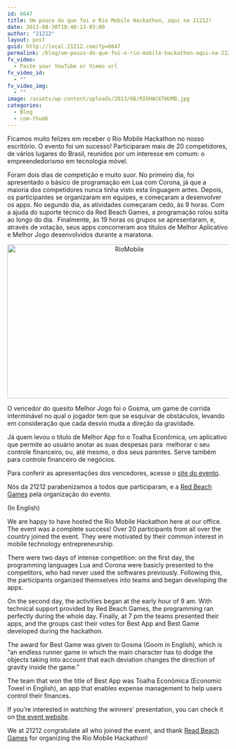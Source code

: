 ```yaml
---
id: 6647
title: Um pouco do que foi o Rio Mobile Hackathon, aqui na 21212!
date: 2013-08-30T18:48:13-03:00
author: "21212"
layout: post
guid: http://local.21212.com/?p=6647
permalink: /blog/um-pouco-do-que-foi-o-rio-mobile-hackathon-aqui-na-21212/
fv_video:
  - Paste your YouTube or Vimeo url
fv_video_id:
  - ""
fv_video_img:
  - ""
image: /assets/wp-content/uploads/2013/08/RIOHACKTHUMB.jpg
categories:
  - Blog
  - com-thumb
---
```

<p dir="ltr">
  Ficamos muito felizes em receber o Rio Mobile Hackathon no nosso escritório. O evento foi um sucesso! Participaram mais de 20 competidores, de vários lugares do Brasil, reunidos por um interesse em comum: o empreendedorismo em tecnologia móvel.
</p>

<p dir="ltr">
  Foram dois dias de competição e muito suor. No primeiro dia, foi apresentado o básico de programação em Lua com Corona, já que a maioria dos competidores nunca tinha visto esta linguagem antes. Depois, os participantes se organizaram em equipes, e começaram a desenvolver os apps. No segundo dia, as atividades começaram cedo, às 9 horas. Com a ajuda do suporte técnico da Red Beach Games, a programação rolou solta ao longo do dia.  Finalmente, às 19 horas os grupos se apresentaram, e, através de votação, seus apps concorreram aos títulos de Melhor Aplicativo e Melhor Jogo desenvolvidos durante a maratona.
</p>

<p dir="ltr" style="text-align: center;">
  <a href="http://local.21212.com/assets/wp-content/uploads/2013/08/RioMobile.jpg"><img class="aligncenter size-full wp-image-6648" title="Imagem cedida pela Produtora do evento" alt="RioMobile" src="{{ site.url }}/assets/wp-content/uploads/2013/08/RioMobile.jpg" width="540" height="350" srcset="{{ site.url }}/assets/wp-content/uploads/2013/08/RioMobile.jpg 540w, {{ site.url }}/assets/wp-content/uploads/2013/08/RioMobile-300x194.jpg 300w" sizes="(max-width: 540px) 100vw, 540px" /></a>
</p>

O vencedor do quesito Melhor Jogo foi o Gosma, um game de corrida interminável no qual o jogador tem que se esquivar de obstáculos, levando em consideração que cada desvio muda a direção da gravidade.

Já quem levou o titulo de Melhor App foi o Toalha Econômica, um aplicativo que permite ao usuário anotar as suas despesas para  melhorar o seu controle financeiro, ou, até mesmo, o dos seus parentes. Serve também para controle financeiro de negócios.

<p dir="ltr">
  Para conferir as apresentações dos vencedores, acesse o <a href="http://www.riomobilehackathon.com/winners.html">site do evento</a>.
</p>

<p dir="ltr">
  Nós da 21212 parabenizamos a todos que participaram, e a <a href="http://redbeachgames.com/">Red Beach Games</a> pela organização do evento.
</p>

(In English)

We are happy to have hosted the Rio Mobile Hackathon here at our office. The event was a complete success! Over 20 participants from all over the country joined the event. They were motivated by their common interest in mobile technology entrepreneurship.

There were two days of intense competition: on the first day, the programming languages Lua and Corona were basicly presented to the competitors, who had never used the softwares previously. Following this, the participants organized themselves into teams and began developing the apps.

On the second day, the activities began at the early hour of 9 am. With technical support provided by Red Beach Games, the programming ran perfectly during the whole day. Finally, at 7 pm the teams presented their apps, and the groups cast their votes for Best App and Best Game developed during the hackathon.

The award for Best Game was given to Gosma (Goom in English), which is “an endless runner game in which the main character has to dodge the objects taking into account that each deviation changes the direction of gravity inside the game.”

<p dir="ltr">
  The team that won the title of Best App was Toalha Econômica (Economic Towel in English), an app that enables expense management to help users control their finances.
</p>

<p dir="ltr">
  If you’re interested in watching the winners’ presentation, you can check it on <a href="http://www.riomobilehackathon.com/winners.html">the event website</a>.
</p>

We at 21212 congratulate all who joined the event, and thank [Read Beach Games](http://redbeachgames.com/) for organizing the Rio Mobile Hackathon!